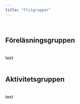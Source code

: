 ```yaml
---
title: "Flitgrupper"
---
```


<!-- This is a page about the services, which I offer. -->

<!-- It carries a lot more detail than what I put on the homepage - I swear! -->

<!-- You want to know what I can do for you? -->

<!-- Well, let me tell ya! -->

<br>

## Föreläsningsgruppen
<br>
text
<br>
<!-- This is not an easy task. You will likely have to pay money for this. You know what - let us look at a nice picture first. -->

<!-- ![Nice picture to make you pay me ;-)](../images/selective-focus-photography-of-pasta-with-tomato-and-basil-1279330.jpg) -->

<!-- Wow. That was nice, right? Well, call me and let us talk. -->

<br>

## Aktivitetsgruppen
<br>
text
<br>
<!-- Did you see the picture above? I can show you how to go from -->

<!-- ![Let us get started on a clean slate](../images/board-bunch-cooking-food-349609.jpg) -->

<!-- to -->

<!-- ![Let us get started on a clean slate](../images/woman-pouring-juice-on-glass-3184192.jpg) -->

<!-- in estimated seconds. -->

<!-- Don't believe me? Here are some bullets -->

<!-- * If anyone can teach you to cook, I can -->
<!-- * And if you already know how to cook, I will make you that much better -->

